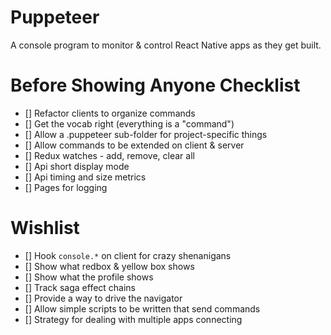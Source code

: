 # Puppeteer

A console program to monitor & control React Native apps as they get built.

# Before Showing Anyone Checklist

* [] Refactor clients to organize commands
* [] Get the vocab right (everything is a "command")
* [] Allow a .puppeteer sub-folder for project-specific things
* [] Allow commands to be extended on client & server
* [] Redux watches - add, remove, clear all
* [] Api short display mode
* [] Api timing and size metrics
* [] Pages for logging

# Wishlist

* [] Hook `console.*` on client for crazy shenanigans
* [] Show what redbox & yellow box shows
* [] Show what the profile shows
* [] Track saga effect chains
* [] Provide a way to drive the navigator
* [] Allow simple scripts to be written that send commands
* [] Strategy for dealing with multiple apps connecting
